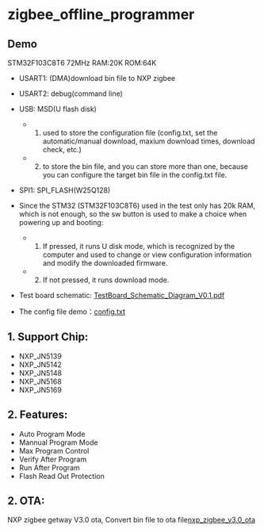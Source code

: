 # zigbee_offline_programmer

## Demo
STM32F103C8T6 72MHz RAM:20K ROM:64K

* USART1: (DMA)download bin file to NXP zigbee
* USART2: debug(command line)
* USB: MSD(U flash disk)
  * 1. used to store the configuration file (config.txt, set the automatic/manual download, maxium download times, download check, etc.)
  * 2. to store the bin file, and you can store more than one, because you can configure the target bin file in the config.txt file.
* SPI1: SPI_FLASH(W25Q128)

* Since the STM32 (STM32F103C8T6) used in the test only has 20k RAM, which is not enough, so the sw button is used to make a choice when powering up and booting: 
  * 1. If pressed, it runs U disk mode, which is recognized by the computer and used to change or view configuration information and modify the downloaded firmware. 
  * 2. If not pressed, it runs download mode.

* Test board schematic: [TestBoard_Schematic_Diagram_V0.1.pdf](Doc/TestBoard_Schematic_Diagram_V0.1.pdf)

* The config file demo：[config.txt](Doc/config.txt)

## 1. Support Chip:
- NXP_JN5139
- NXP_JN5142
- NXP_JN5148
- NXP_JN5168
- NXP_JN5169

## 2. Features:
- Auto Program Mode
- Mannual Program Mode
- Max Program Control
- Verify After Program
- Run After Program
- Flash Read Out Protection

## 2. OTA:
NXP zigbee getway V3.0 ota, Convert bin file to ota file[nxp_zigbee_v3.0_ota](https://github.com/ShareCat/nxp_zigbee_v3.0_ota)